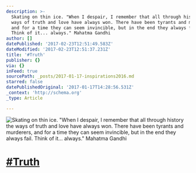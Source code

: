 ```yaml
---
description: >-
  Skating on thin ice. "When I despair, I remember that all through history the
  ways of truth and love have always won. There have been tyrants and murderers,
  and for a time they can seem invincible, but in the end they always fail.
  Think of it... always." Mahatma Gandhi
author: []
datePublished: '2017-02-23T12:51:49.583Z'
dateModified: '2017-02-23T12:51:37.231Z'
title: '#Truth'
publisher: {}
via: {}
inFeed: true
sourcePath: _posts/2017-01-17-inspirations2016.md
starred: false
datePublishedOriginal: '2017-01-17T14:28:56.531Z'
_context: 'http://schema.org'
_type: Article

---
```

![Skating on thin ice. "When I despair, I remember that all through history the ways of truth and love have always won. There have been tyrants and murderers, and for a time they can seem invincible, but in the end they always fail. Think of it... always." Mahatma Gandhi](https://the-grid-user-content.s3-us-west-2.amazonaws.com/152f23c5-2a4b-475d-b580-c1ace0b5848a.jpg)

# [\#Truth][0]

[0]: https://www.facebook.com/hashtag/Inspirations2016
